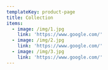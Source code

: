 ```yaml
---
templateKey: product-page
title: Collection
items:
  - image: /img/1.jpg
    link: 'https://www.google.com/'
  - image: /img/2.jpg
    link: 'https://www.google.com/'
  - image: /img/3.jpg
    link: 'https://www.google.com/'
---
```


